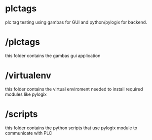 # plctags
plc tag testing using gambas for GUI and python/pylogix for backend.

# /plctags
this folder contains the gambas gui application

# /virtualenv
this folder contains the virtual enviroment needed to install required modules like pylogix

# /scripts
this folder contains the python scripts that use pylogix module to communicate with PLC


